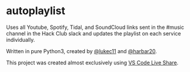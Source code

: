 # autoplaylist
Uses all Youtube, Spotify, Tidal, and SoundCloud links sent in the #music channel in the Hack Club slack and updates the playlist on each service individually.

Written in pure Python3, created by [@lukec11](https://github.com/lukec11) and [@harbar20](https://github.com/harbar20).

This project was created almost exclusively using [VS Code Live Share](https://marketplace.visualstudio.com/items?itemName=MS-vsliveshare.vsliveshare).